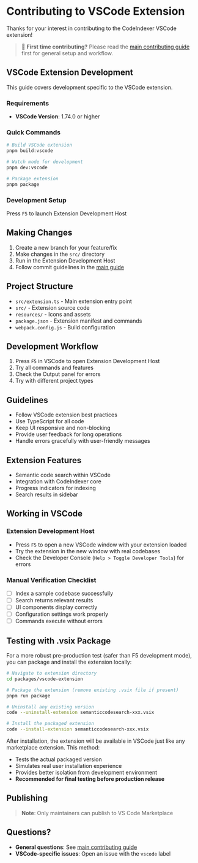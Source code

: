 # Contributing to VSCode Extension

Thanks for your interest in contributing to the CodeIndexer VSCode extension!

> 📖 **First time contributing?** Please read the [main contributing guide](../../CONTRIBUTING.md) first for general setup and workflow.

## VSCode Extension Development

This guide covers development specific to the VSCode extension.

### Requirements

- **VSCode Version**: 1.74.0 or higher

### Quick Commands
```bash
# Build VSCode extension
pnpm build:vscode

# Watch mode for development
pnpm dev:vscode

# Package extension
pnpm package
```

### Development Setup
Press `F5` to launch Extension Development Host

## Making Changes

1. Create a new branch for your feature/fix
2. Make changes in the `src/` directory
3. Run in the Extension Development Host
4. Follow commit guidelines in the [main guide](../../CONTRIBUTING.md)

## Project Structure

- `src/extension.ts` - Main extension entry point
- `src/` - Extension source code
- `resources/` - Icons and assets
- `package.json` - Extension manifest and commands
- `webpack.config.js` - Build configuration

## Development Workflow

1. Press `F5` in VSCode to open Extension Development Host
2. Try all commands and features
3. Check the Output panel for errors
4. Try with different project types

## Guidelines

- Follow VSCode extension best practices
- Use TypeScript for all code
- Keep UI responsive and non-blocking
- Provide user feedback for long operations
- Handle errors gracefully with user-friendly messages

## Extension Features

- Semantic code search within VSCode
- Integration with CodeIndexer core
- Progress indicators for indexing
- Search results in sidebar

## Working in VSCode

### Extension Development Host
- Press `F5` to open a new VSCode window with your extension loaded
- Try the extension in the new window with real codebases
- Check the Developer Console (`Help > Toggle Developer Tools`) for errors

### Manual Verification Checklist
- [ ] Index a sample codebase successfully
- [ ] Search returns relevant results
- [ ] UI components display correctly
- [ ] Configuration settings work properly
- [ ] Commands execute without errors

## Testing with .vsix Package

For a more robust pre-production test (safer than F5 development mode), you can package and install the extension locally:

```bash
# Navigate to extension directory
cd packages/vscode-extension

# Package the extension (remove existing .vsix file if present)
pnpm run package

# Uninstall any existing version
code --uninstall-extension semanticcodesearch-xxx.vsix

# Install the packaged extension
code --install-extension semanticcodesearch-xxx.vsix
```

After installation, the extension will be available in VSCode just like any marketplace extension. This method:
- Tests the actual packaged version
- Simulates real user installation experience
- Provides better isolation from development environment
- **Recommended for final testing before production release**

## Publishing

> **Note**: Only maintainers can publish to VS Code Marketplace

## Questions?

- **General questions**: See [main contributing guide](../../CONTRIBUTING.md)
- **VSCode-specific issues**: Open an issue with the `vscode` label 